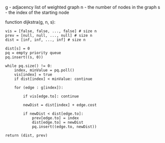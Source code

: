 g - adjacency list of weighted graph
n - the number of nodes in the graph
s - the index of the starting node

function dijkstra(g, n, s):

    vis = [false, false, ..., false] # size n
    prev = [null, null, ..., null] # size n
    dist = [inf, inf, ..., inf] # size n

    dist[s] = 0
    pq = empty priority queue
    pq.insert((s, 0))

    while pq.size() != 0:
        index, minValue = pq.poll()
        vis[index] = true
        if dist[index] < minValue: continue

        for (edge : g[index]):

            if vis[edge.to]: continue

            newDist = dist[index] + edge.cost

            if newDist < dist[edge.to]:
                prev[edge.to] = index 
                dist[edge.to] = newDist
                pq.insert((edge.to, newDist))

    return (dist, prev)

